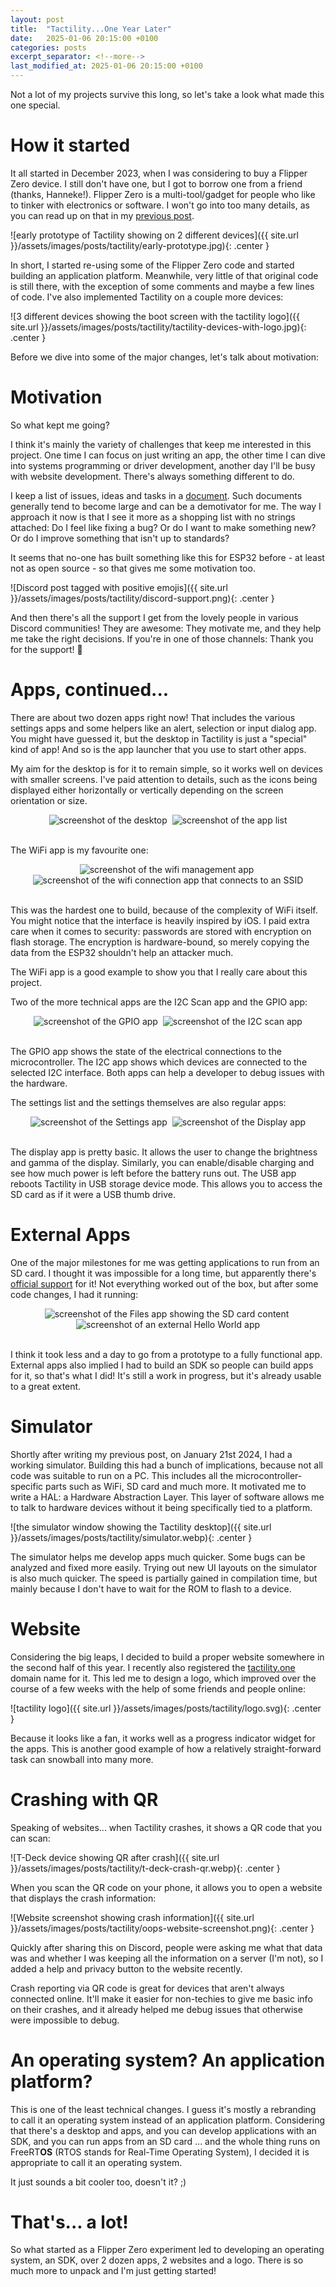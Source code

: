 ```yaml
---
layout: post
title:  "Tactility...One Year Later"
date:   2025-01-06 20:15:00 +0100
categories: posts
excerpt_separator: <!--more-->
last_modified_at: 2025-01-06 20:15:00 +0100
---
```


Not a lot of my projects survive this long, so let's take a look what made this one special.

<!--more-->

# How it started

It all started in December 2023, when I was considering to buy a Flipper Zero device. 
I still don't have one, but I got to borrow one from a friend (thanks, Hanneke!).
Flipper Zero is a multi-tool/gadget for people who like to tinker with electronics or software.
I won't go into too many details, as you can read up on that in my [previous post]({{page.previous.url}}).

![early prototype of Tactility showing on 2 different devices]({{ site.url }}/assets/images/posts/tactility/early-prototype.jpg){: .center }

In short, I started re-using some of the Flipper Zero code and started building an application platform.
Meanwhile, very little of that original code is still there, with the exception of some comments and maybe a few lines of code.
I've also implemented Tactility on a couple more devices:

![3 different devices showing the boot screen with the tactility logo]({{ site.url }}/assets/images/posts/tactility/tactility-devices-with-logo.jpg){: .center }

Before we dive into some of the major changes, let's talk about motivation:

# Motivation

So what kept me going?

I think it's mainly the variety of challenges that keep me interested in this project.
One time I can focus on just writing an app, the other time I can dive into systems programming or driver development,
another day I'll be busy with website development. There's always something different to do.

I keep a list of issues, ideas and tasks in a [document](https://github.com/ByteWelder/Tactility/blob/main/Documentation/ideas.md).
Such documents generally tend to become large and can be a demotivator for me.
The way I approach it now is that I see it more as a shopping list with no strings attached:
Do I feel like fixing a bug? Or do I want to make something new? Or do I improve something that isn't up to standards?

It seems that no-one has built something like this for ESP32 before - at least not as open source - so that gives me some motivation too. 

![Discord post tagged with positive emojis]({{ site.url }}/assets/images/posts/tactility/discord-support.png){: .center }

And then there's all the support I get from the lovely people in various Discord communities! They are awesome:
They motivate me, and they help me take the right decisions. If you're in one of those channels: Thank you for the support! 💙

# Apps, continued...

There are about two dozen apps right now! That includes the various settings apps and some helpers like an alert, selection or input dialog app.
You might have guessed it, but the desktop in Tactility is just a "special" kind of app! And so is the app launcher that you use to start other apps.

My aim for the desktop is for it to remain simple, so it works well on devices with smaller screens.
I've paid attention to details, such as the icons being displayed either horizontally or vertically depending on the screen orientation or size.

<center>
<img src="{{ site.url }}/assets/images/posts/tactility/screenshot-Desktop.png" alt="screenshot of the desktop" />&nbsp;
<img src="{{ site.url }}/assets/images/posts/tactility/screenshot-AppList.png" alt="screenshot of the app list" />
</center>
<br/>

The WiFi app is my favourite one:

<center>
<img src="{{ site.url }}/assets/images/posts/tactility/screenshot-WifiManage.png" alt="screenshot of the wifi management app" />&nbsp;
<img src="{{ site.url }}/assets/images/posts/tactility/screenshot-WifiConnect.png" alt="screenshot of the wifi connection app that connects to an SSID" />
</center>
<br/>

This was the hardest one to build, because of the complexity of WiFi itself.
You might notice that the interface is heavily inspired by iOS.
I paid extra care when it comes to security: passwords are stored with encryption on flash storage.
The encryption is hardware-bound, so merely copying the data from the ESP32 shouldn't help an attacker much.

The WiFi app is a good example to show you that I really care about this project.

Two of the more technical apps are the I2C Scan app and the GPIO app:

<center>
<img src="{{ site.url }}/assets/images/posts/tactility/screenshot-Gpio.png" alt="screenshot of the GPIO app" />&nbsp;
<img src="{{ site.url }}/assets/images/posts/tactility/screenshot-I2cScan.png" alt="screenshot of the I2C scan app" />
</center>
<br/>

The GPIO app shows the state of the electrical connections to the microcontroller.
The I2C app shows which devices are connected to the selected I2C interface.
Both apps can help a developer to debug issues with the hardware.

The settings list and the settings themselves are also regular apps:

<center>
<img src="{{ site.url }}/assets/images/posts/tactility/screenshot-Settings.png" alt="screenshot of the Settings app" />&nbsp;
<img src="{{ site.url }}/assets/images/posts/tactility/screenshot-Display.png" alt="screenshot of the Display app" />
</center>
<br/>

The display app is pretty basic. It allows the user to change the brightness and gamma of the display.
Similarly, you can enable/disable charging and see how much power is left before the battery runs out.
The USB app reboots Tactility in USB storage device mode. This allows you to access the SD card as if it were
a USB thumb drive.

# External Apps

One of the major milestones for me was getting applications to run from an SD card.
I thought it was impossible for a long time, but apparently there's [official support](https://components.espressif.com/components/espressif/elf_loader) for it!
Not everything worked out of the box, but after some code changes, I had it running:
 
<center>
<img src="{{ site.url }}/assets/images/posts/tactility/screenshot-Files.png" alt="screenshot of the Files app showing the SD card content" />&nbsp;
<img src="{{ site.url }}/assets/images/posts/tactility/screenshot-ExternalApp.png" alt="screenshot of an external Hello World app" />
</center>
<br/>

I think it took less and a day to go from a prototype to a fully functional app.
External apps also implied I had to build an SDK so people can build apps for it, so that's what I did!
It's still a work in progress, but it's already usable to a great extent.

# Simulator

Shortly after writing my previous post, on January 21st 2024, I had a working simulator.
Building this had a bunch of implications, because not all code was suitable to run on a PC.
This includes all the microcontroller-specific parts such as WiFi, SD card and much more. 
It motivated me to write a HAL: a Hardware Abstraction Layer. This layer of software allows me to talk to
hardware devices without it being specifically tied to a platform.

![the simulator window showing the Tactility desktop]({{ site.url }}/assets/images/posts/tactility/simulator.webp){: .center }

The simulator helps me develop apps much quicker.
Some bugs can be analyzed and fixed more easily. Trying out new UI layouts on the simulator is also much quicker.
The speed is partially gained in compilation time, but mainly because I don't have to wait for the ROM to flash to a device.

# Website

Considering the big leaps, I decided to build a proper website somewhere in the second half of this year.
I recently also registered the [tactility.one](https://tactility.one) domain name for it.
This led me to design a logo, which improved over the course of a few weeks with the help of some friends and people online:

![tactility logo]({{ site.url }}/assets/images/posts/tactility/logo.svg){: .center }

Because it looks like a fan, it works well as a progress indicator widget for the apps.
This is another good example of how a relatively straight-forward task can snowball into many more.

# Crashing with QR

Speaking of websites... when Tactility crashes, it shows a QR code that you can scan:

![T-Deck device showing QR after crash]({{ site.url }}/assets/images/posts/tactility/t-deck-crash-qr.webp){: .center }

When you scan the QR code on your phone, it allows you to open a website that displays the crash information:

![Website screenshot showing crash information]({{ site.url }}/assets/images/posts/tactility/oops-website-screenshot.png){: .center }

Quickly after sharing this on Discord, people were asking me what that data was
and whether I was keeping all the information on a server (I'm not), so I added a help and privacy button to the website recently.

Crash reporting via QR code is great for devices that aren't always connected online.
It'll make it easier for non-techies to give me basic info on their crashes,
and it already helped me debug issues that otherwise were impossible to debug.

# An operating system? An application platform?

This is one of the least technical changes. I guess it's mostly a rebranding to call it an operating system instead of an application platform.
Considering that there's a desktop and apps, and you can develop applications with an SDK, and you can run apps from an SD card ... 
and the whole thing runs on FreeRT**OS** (RTOS stands for Real-Time Operating System), I decided it is appropriate to call it an operating system. 

It just sounds a bit cooler too, doesn't it? ;)

# That's... a lot!

So what started as a Flipper Zero experiment led to developing an operating system, an SDK, over 2 dozen apps, 2 websites and a logo.
There is so much more to unpack and I'm just getting started!

